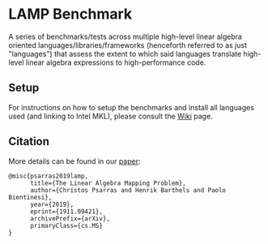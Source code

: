 # LAMP Benchmark
A series of benchmarks/tests across multiple high-level linear algebra oriented languages/libraries/frameworks (henceforth referred to as just "languages")
that assess the extent to which said languages translate high-level linear algebra expressions to high-performance code.

## Setup
For instructions on how to setup the benchmarks and install all languages used (and linking to Intel MKL), please consult the [Wiki](https://github.com/ChrisPsa/LAMP_benchmark/wiki) page.

## Citation
More details can be found in our [paper](https://arxiv.org/abs/1911.09421):

```
@misc{psarras2019lamp,
      title={The Linear Algebra Mapping Problem},
      author={Christos Psarras and Henrik Barthels and Paolo Bientinesi},
      year={2019},
      eprint={1911.09421},
      archivePrefix={arXiv},
      primaryClass={cs.MS}
}
```
